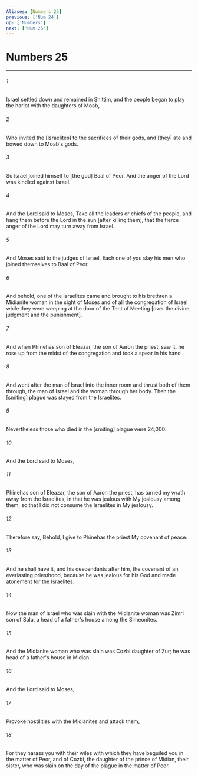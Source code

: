 ```yaml
---
Aliases: [Numbers 25]
previous: ['Num 24']
up: ['Numbers']
next: ['Num 26']
---
```

# Numbers 25

***














###### 1 






Israel settled down and remained in Shittim, and the people began to play the harlot with the daughters of Moab, 













###### 2 






Who invited the [Israelites] to the sacrifices of their gods, and [they] ate and bowed down to Moab's gods. 













###### 3 






So Israel joined himself to [the god] Baal of Peor. And the anger of the Lord was kindled against Israel. 













###### 4 






And the Lord said to Moses, Take all the leaders or chiefs of the people, and hang them before the Lord in the sun [after killing them], that the fierce anger of the Lord may turn away from Israel. 













###### 5 






And Moses said to the judges of Israel, Each one of you slay his men who joined themselves to Baal of Peor. 













###### 6 






And behold, one of the Israelites came and brought to his brethren a Midianite woman in the sight of Moses and of all the congregation of Israel while they were weeping at the door of the Tent of Meeting [over the divine judgment and the punishment]. 













###### 7 






And when Phinehas son of Eleazar, the son of Aaron the priest, saw it, he rose up from the midst of the congregation and took a spear in his hand 













###### 8 






And went after the man of Israel into the inner room and thrust both of them through, the man of Israel and the woman through her body. Then the [smiting] plague was stayed from the Israelites. 













###### 9 






Nevertheless those who died in the [smiting] plague were 24,000. 













###### 10 






And the Lord said to Moses, 













###### 11 






Phinehas son of Eleazar, the son of Aaron the priest, has turned my wrath away from the Israelites, in that he was jealous with My jealousy among them, so that I did not consume the Israelites in My jealousy. 













###### 12 






Therefore say, Behold, I give to Phinehas the priest My covenant of peace. 













###### 13 






And he shall have it, and his descendants after him, the covenant of an everlasting priesthood, because he was jealous for his God and made atonement for the Israelites. 













###### 14 






Now the man of Israel who was slain with the Midianite woman was Zimri son of Salu, a head of a father's house among the Simeonites. 













###### 15 






And the Midianite woman who was slain was Cozbi daughter of Zur; he was head of a father's house in Midian. 













###### 16 






And the Lord said to Moses, 













###### 17 






Provoke hostilities with the Midianites and attack them, 













###### 18 






For they harass you with their wiles with which they have beguiled you in the matter of Peor, and of Cozbi, the daughter of the prince of Midian, their sister, who was slain on the day of the plague in the matter of Peor.
